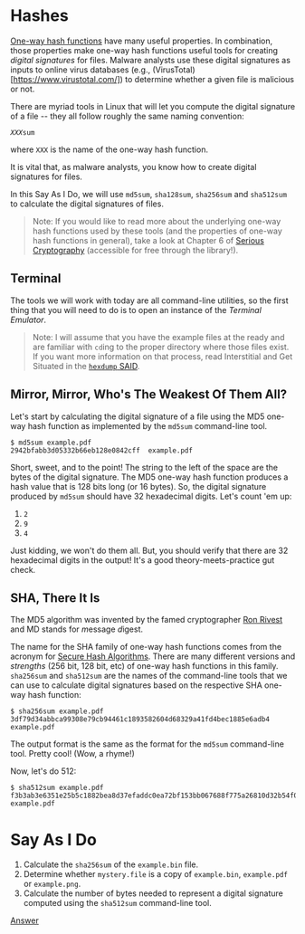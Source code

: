 # Hashes

[One-way hash functions](https://en.wikipedia.org/wiki/Cryptographic_hash_function) have many useful properties. In combination, those properties make one-way hash functions useful tools for creating *digital signatures* for files. Malware analysts use these digital signatures as inputs to online virus databases (e.g., (VirusTotal)[https://www.virustotal.com/]) to determine whether a given file is malicious or not. 

There are myriad tools in Linux that will let you compute the digital signature of a file -- they all follow roughly the same naming convention:

*`XXX`*`sum`

where `XXX` is the name of the one-way hash function.

It is vital that, as malware analysts, you know how to create digital signatures for files.

In this Say As I Do, we will use `md5sum`, `sha128sum`, `sha256sum` and `sha512sum` to calculate the digital signatures of files.

> Note: If you would like to read more about the underlying one-way hash functions used by these tools (and the properties of one-way hash functions in general), take a look at Chapter 6 of [Serious Cryptography](https://learning.oreilly.com/library/view/serious-cryptography/9781492067511/) (accessible for free through the library!).

## Terminal

The tools we will work with today are all command-line utilities, so the first thing that you will need to do is to open an instance of the *Terminal Emulator*. 

> Note: I will assume that you have the example files at the ready and are familiar with `cd`ing to the proper directory where those files exist. If you want more information on that process, read Interstitial and Get Situated in the [`hexdump` SAID](./hexdump.md).

## Mirror, Mirror, Who's The Weakest Of Them All?

Let's start by calculating the digital signature of a file using the MD5 one-way hash function as implemented by the `md5sum` command-line tool. 

```console
$ md5sum example.pdf
2942bfabb3d05332b66eb128e0842cff  example.pdf 
```

Short, sweet, and to the point! The string to the left of the space are the bytes of the digital signature. The MD5 one-way hash function produces a hash value that is 128 bits long (or 16 bytes). So, the digital signature produced by `md5sum` should have 32 hexadecimal digits. Let's count 'em up:

1. `2`
2. `9`
3. `4`

Just kidding, we won't do them all. But, you should verify that there are 32 hexadecimal digits in the output! It's a good theory-meets-practice gut check.

## SHA, There It Is

The MD5 algorithm was invented by the famed cryptographer [Ron Rivest](https://en.wikipedia.org/wiki/Ron_Rivest) and MD stands for *m*essage *d*igest. 

The name for the SHA family of one-way hash functions comes from the acronym for [Secure Hash Algorithms](https://en.wikipedia.org/wiki/Secure_Hash_Algorithms). There are many different versions and *strengths* (256 bit, 128 bit, etc) of one-way hash functions in this family. `sha256sum` and `sha512sum` are the names of the command-line tools that we can use to calculate digital signatures based on the respective SHA one-way hash function:

```console
$ sha256sum example.pdf
3df79d34abbca99308e79cb94461c1893582604d68329a41fd4bec1885e6adb4  example.pdf
```

The output format is the same as the format for the `md5sum` command-line tool. Pretty cool! (Wow, a rhyme!)

Now, let's do 512:

```console
$ sha512sum example.pdf
f3b3ab3e6351e25b5c1882bea8d37efaddc0ea72bf153bb067688f775a26810d32b54f014bf1cebc7fe93042d85b18b5b453e322d154bc55d5cc2754b0dfb4b2  example.pdf
```

# Say As I Do

1. Calculate the `sha256sum` of the `example.bin` file.
1. Determine whether `mystery.file` is a copy of `example.bin`, `example.pdf` or `example.png`.
1. Calculate the number of bytes needed to represent a digital signature computed using the `sha512sum` command-line tool.

[Answer](./hashes-ans.md)